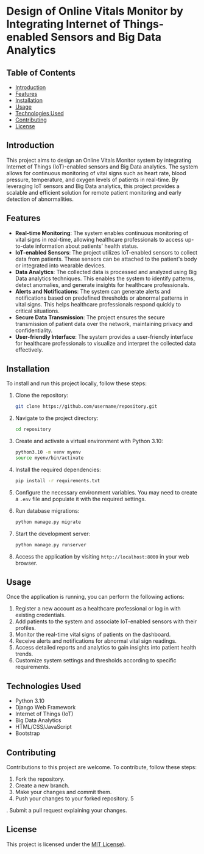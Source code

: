 # Design of Online Vitals Monitor by Integrating Internet of Things-enabled Sensors and Big Data Analytics


## Table of Contents
- [Introduction](#introduction)
- [Features](#features)
- [Installation](#installation)
- [Usage](#usage)
- [Technologies Used](#technologies-used)
- [Contributing](#contributing)
- [License](#license)

## Introduction
This project aims to design an Online Vitals Monitor system by integrating Internet of Things (IoT)-enabled sensors and Big Data analytics. The system allows for continuous monitoring of vital signs such as heart rate, blood pressure, temperature, and oxygen levels of patients in real-time. By leveraging IoT sensors and Big Data analytics, this project provides a scalable and efficient solution for remote patient monitoring and early detection of abnormalities.

## Features
- **Real-time Monitoring**: The system enables continuous monitoring of vital signs in real-time, allowing healthcare professionals to access up-to-date information about patients' health status.
- **IoT-enabled Sensors**: The project utilizes IoT-enabled sensors to collect data from patients. These sensors can be attached to the patient's body or integrated into wearable devices.
- **Data Analytics**: The collected data is processed and analyzed using Big Data analytics techniques. This enables the system to identify patterns, detect anomalies, and generate insights for healthcare professionals.
- **Alerts and Notifications**: The system can generate alerts and notifications based on predefined thresholds or abnormal patterns in vital signs. This helps healthcare professionals respond quickly to critical situations.
- **Secure Data Transmission**: The project ensures the secure transmission of patient data over the network, maintaining privacy and confidentiality.
- **User-friendly Interface**: The system provides a user-friendly interface for healthcare professionals to visualize and interpret the collected data effectively.

## Installation
To install and run this project locally, follow these steps:

1. Clone the repository:

   ```bash
   git clone https://github.com/username/repository.git
   ```

2. Navigate to the project directory:

   ```bash
   cd repository
   ```

3. Create and activate a virtual environment with Python 3.10:

   ```bash
   python3.10 -m venv myenv
   source myenv/bin/activate
   ```

4. Install the required dependencies:

   ```bash
   pip install -r requirements.txt
   ```

5. Configure the necessary environment variables. You may need to create a `.env` file and populate it with the required settings.

6. Run database migrations:

   ```bash
   python manage.py migrate
   ```

7. Start the development server:

   ```bash
   python manage.py runserver
   ```

8. Access the application by visiting `http://localhost:8000` in your web browser.

## Usage
Once the application is running, you can perform the following actions:

1. Register a new account as a healthcare professional or log in with existing credentials.
2. Add patients to the system and associate IoT-enabled sensors with their profiles.
3. Monitor the real-time vital signs of patients on the dashboard.
4. Receive alerts and notifications for abnormal vital sign readings.
5. Access detailed reports and analytics to gain insights into patient health trends.
6. Customize system settings and thresholds according to specific requirements.

## Technologies Used
- Python 3.10
- Django Web Framework
- Internet of Things (IoT)
- Big Data Analytics
- HTML/CSS/JavaScript
- Bootstrap

## Contributing
Contributions to this project are welcome. To contribute, follow these steps:

1. Fork the repository.
2. Create a new branch.
3. Make your changes and commit them.
4. Push your changes to your forked repository.
5

. Submit a pull request explaining your changes.

## License
This project is licensed under the [MIT License](https://opensource.org/license/mit/)).
